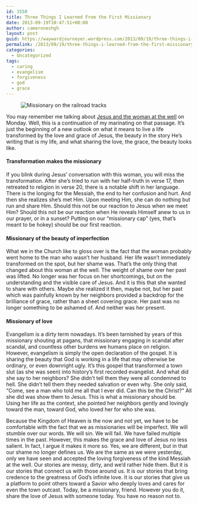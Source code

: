 ```yaml
---
id: 1550
title: Three Things I Learned From the First Missionary
date: 2013-09-19T10:47:51+00:00
author: cameroneshgh
layout: post
guid: https://waywardjourneyer.wordpress.com/2013/09/19/three-things-i-learned-from-the-first-missionary/
permalink: /2013/09/19/three-things-i-learned-from-the-first-missionary/
categories:
  - Uncategorized
tags:
  - caring
  - evangelism
  - forgiveness
  - god
  - grace
---
```

<figure> 

<img alt="Missionary on the railroad tracks" src="https://waywardjourneyer.files.wordpress.com/2013/09/a039c-0nof2ebwwq2yrflru.jpg?w=525" data-recalc-dims="1" />
  
</figure> 

You may remember me talking about <a href="http://104.193.143.57/~waywar13/ce/what-a-town-slut-taught-me-about-silence/" title="What a Town Slut Taught Me About Silence" target="_blank">Jesus and the woman at the well</a> on Monday. Well, this is a continuation of my marinating on that passage. It’s just the beginning of a new outlook on what it means to live a life transformed by the love and grace of Jesus, the beauty in the story He’s writing that is my life, and what sharing the love, the grace, the beauty looks like.

#### Transformation makes the missionary

If you blink during Jesus’ conversation with this woman, you will miss the transformation. After she’s tried to run with her half-truth in verse 17, then retreated to religion in verse 20, there is a notable shift in her language. There is the longing for the Messiah, the end to her confusion and hurt. And then she realizes she’s met Him. Upon meeting Him, she can do nothing but run and share Him. Should this not be our reaction to Jesus when we meet Him? Should this not be our reaction when He reveals Himself anew to us in our prayer, or in a sunset? Putting on our “missionary cap” (yes, that’s meant to be hokey) should be our first reaction.

#### Missionary of the beauty of imperfection

What we in the Church like to gloss over is the fact that the woman probably went home to the man who wasn’t her husband. Her life wasn’t immediately transformed on the spot, but her shame was. That’s the only thing that changed about this woman at the well. The weight of shame over her past was lifted. No longer was her focus on her shortcomings, but on the understanding and the visible care of Jesus. And it is this that she wanted to share with others. Maybe she realized it then, maybe not, but her past which was painfully known by her neighbors provided a backdrop for the brilliance of grace, rather than a sheet covering grace. Her past was no longer something to be ashamed of. And neither was her present.

#### Missionary of love

Evangelism is a dirty term nowadays. It’s been tarnished by years of this missionary shouting at pagans, that missionary engaging in scandal after scandal, and countless other burdens we humans place on religion. However, evangelism is simply the open declaration of the gospel. It is sharing the beauty that God is working in a life that may otherwise be ordinary, or even downright ugly. It’s this gospel that transformed a town slut (as she was seen) into history’s first recorded evangelist. And what did she say to her neighbors? She didn’t tell them they were all condemned to hell. She didn’t tell them they needed salvation or even why. She only said, “Come, see a man who told me all that I ever did. Can this be the Christ?” All she did was show them to Jesus. This is what a missionary should be. Using her life as the context, she pointed her neighbors gently and lovingly toward the man, toward God, who loved her for who she was.

Because the Kingdom of Heaven is the now and not yet, we have to be comfortable with the fact that we as missionaries will be imperfect. We will stumble over our words. We will sin. We will fail. We have failed multiple times in the past. However, this makes the grace and love of Jesus no less salient. In fact, I argue it makes it more so. Yes, we are different, but in that our shame no longer defines us. We are the same as we were yesterday, only we have seen and accepted the loving forgiveness of the kind Messiah at the well. Our stories are messy, dirty, and we’d rather hide them. But it is our stories that connect us with those around us. It is our stories that bring credence to the greatness of God’s infinite love. It is our stories that give us a platform to point others toward a Savior who deeply loves and cares for even the town outcast. Today, be a missionary, friend. However you do it, share the love of Jesus with someone today. You have no reason not to.